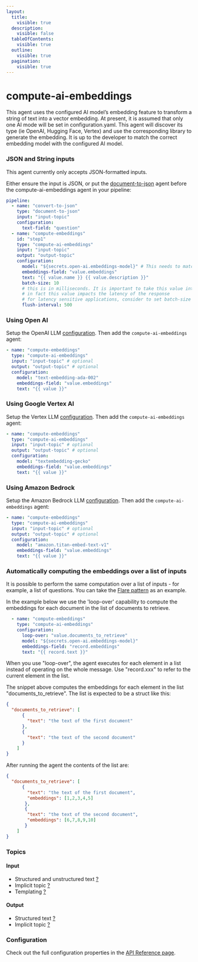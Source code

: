```yaml
---
layout:
  title:
    visible: true
  description:
    visible: false
  tableOfContents:
    visible: true
  outline:
    visible: true
  pagination:
    visible: true
---
```


# compute-ai-embeddings

This agent uses the configured AI model’s embedding feature to transform a string of text into a vector embedding. At present, it is assumed that only one AI mode will be set in configuration.yaml. This agent will discover its type (ie OpenAI, Hugging Face, Vertex) and use the corresponding library to generate the embedding. It is up to the developer to match the correct embedding model with the configured AI model.

### JSON and String inputs

This agent currently only accepts JSON-formatted inputs.

Either ensure the input is JSON, or put the [document-to-json](../text-processors/document-to-json.md) agent before the compute-ai-embeddings agent in your pipeline:

```yaml
pipeline:
  - name: "convert-to-json"
    type: "document-to-json"
    input: "input-topic"
    configuration:
      text-field: "question"
  - name: "compute-embeddings"
    id: "step1"
    type: "compute-ai-embeddings"
    input: "input-topic"
    output: "output-topic"
    configuration:
      model: "${secrets.open-ai.embeddings-model}" # This needs to match the name of the model deployment, not the base model
      embeddings-field: "value.embeddings"
      text: "{{ value.name }} {{ value.description }}"
      batch-size: 10
      # this is in milliseconds. It is important to take this value into consideration when using this agent in the chat response pipeline
      # in fact this value impacts the latency of the response
      # for latency sensitive applications, consider to set batch-size to 1 or flush-interval to 0
      flush-interval: 500
```

### Using Open AI

Setup the OpenAI LLM [configuration](../../configuration-resources/large-language-models-llms/open-ai-configuration.md).
Then add the `compute-ai-embeddings` agent:


```yaml
- name: "compute-embeddings"
  type: "compute-ai-embeddings"
  input: "input-topic" # optional
  output: "output-topic" # optional
  configuration:
    model: "text-embedding-ada-002"
    embeddings-field: "value.embeddings"
    text: "{{ value }}"
```

### Using Google Vertex AI

Setup the Vertex LLM [configuration](../../configuration-resources/large-language-models-llms/vertex-configuration.md).
Then add the `compute-ai-embeddings` agent:


```yaml
- name: "compute-embeddings"
  type: "compute-ai-embeddings"
  input: "input-topic" # optional
  output: "output-topic" # optional
  configuration:
    model: "textembedding-gecko"
    embeddings-field: "value.embeddings"
    text: "{{ value }}"
```

### Using Amazon Bedrock 

Setup the Amazon Bedrock LLM [configuration](../../configuration-resources/large-language-models-llms/bedrock-configuration.md).
Then add the `compute-ai-embeddings` agent:

```yaml
- name: "compute-embeddings"
  type: "compute-ai-embeddings"
  input: "input-topic" # optional
  output: "output-topic" # optional
  configuration:
    model: "amazon.titan-embed-text-v1"
    embeddings-field: "value.embeddings"
    text: "{{ value }}"
```

### Automatically computing the embeddings over a list of inputs

It is possible to perform the same computation over a list of inputs - for example, a list of questions.
You can take the [Flare pattern](../../building-applications/flare-pattern.md) as an example.

In the example below we use the 'loop-over' capability to compute the embeddings for each document in the list of documents to retrieve.

```yaml
  - name: "compute-embeddings"
    type: "compute-ai-embeddings"
    configuration:
      loop-over: "value.documents_to_retrieve"
      model: "${secrets.open-ai.embeddings-model}"
      embeddings-field: "record.embeddings"
      text: "{{ record.text }}"
```   

When you use "loop-over", the agent executes for each element in a list instead of operating on the whole message.
Use "record.xxx" to refer to the current element in the list.

The snippet above computes the embeddings for each element in the list "documents_to_retrieve". The list is expected to be a struct like this:

```json
{
  "documents_to_retrieve": [
      {
        "text": "the text of the first document"
      },
      {
        "text": "the text of the second document"
      }
    ]
}
```

After running the agent the contents of the list are:

```json
{
  "documents_to_retrieve": [
      {
        "text": "the text of the first document",
        "embeddings": [1,2,3,4,5]
       },
       {
        "text": "the text of the second document",
        "embeddings": [6,7,8,9,10]
       }
    ]
}
```

### Topics

#### Input

* Structured and unstructured text [?](../agent-messaging.md)
* Implicit topic [?](../agent-messaging.md#implicit-input-and-output-topics)
* Templating [?](../agent-messaging.md#json-text-input)

#### Output

* Structured text [?](../agent-messaging.md)
* Implicit topic [?](../agent-messaging.md#implicit-input-and-output-topics)

### Configuration

Check out the full configuration properties in the [API Reference page](../../building-applications/api-reference/agents.md#compute-ai-embeddings).
